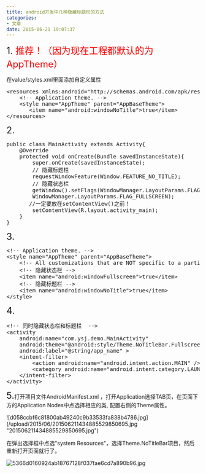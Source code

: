 ```yaml
---
title: android开发中几种隐藏标题栏的方法
categories:
- 文章
date: 2015-06-21 19:07:37
---
```

<!-- more -->
<div class="content-list-text">

<span style="font-size: 24px;"></span>

<span style="font-size: 24px;">1\. <span style="font-size: 24px; color: rgb(255, 0, 0);"><span style="font-size: 24px;">推荐</span>！</span><span style="font-size: 24px; color: rgb(255, 0, 0);">（因为现在工程都默认的为AppTheme）</span>
</span>

在value/styles.xml里面添加自定义属性
<pre class="brush:xml;toolbar:false">&lt;resources xmlns:android=&quot;http://schemas.android.com/apk/res/android&quot;&gt;
    &lt;!-- Application theme. --&gt;
    &lt;style name=&quot;AppTheme&quot; parent=&quot;AppBaseTheme&quot;&gt;
       &lt;item name=&quot;android:windowNoTitle&quot;&gt;true&lt;/item&gt;
&lt;/resources&gt;</pre></div><div class="content-list-media"><div class="content-list-image clearfix">

<span class="exp-album-enter-mask"></span>

<span style="font-size: 24px;">2.</span>
<pre class="brush:java;toolbar:false">public class MainActivity extends Activity{
    @Override
    protected void onCreate(Bundle savedInstanceState){
        super.onCreate(savedInstanceState);
        // 隐藏标题栏
        requestWindowFeature(Window.FEATURE_NO_TITLE);
        // 隐藏状态栏
        getWindow().setFlags(WindowManager.LayoutParams.FLAG_FULLSCREEN,
        WindowManager.LayoutParams.FLAG_FULLSCREEN);
       //一定要放在setContentView()之前！
        setContentView(R.layout.activity_main);
    }
}</pre>

<span style="font-size: 24px;">3.</span>

<pre class="brush:xml;toolbar:false">&lt;!-- Application theme. --&gt;
&lt;style name=&quot;AppTheme&quot; parent=&quot;AppBaseTheme&quot;&gt;
    &lt;!-- All customizations that are NOT specific to a particular API-level can go here. --&gt;
    &lt;!-- 隐藏状态栏 --&gt;
    &lt;item name=&quot;android:windowFullscreen&quot;&gt;true&lt;/item&gt;
    &lt;!-- 隐藏标题栏 --&gt;
    &lt;item name=&quot;android:windowNoTitle&quot;&gt;true&lt;/item&gt;
&lt;/style&gt;</pre>

<span class="exp-album-enter-mask"></span><span style="font-size: 24px;">4.</span>

</div></div><pre class="brush:xml;toolbar:false">&lt;!-- 同时隐藏状态栏和标题栏  --&gt;
&lt;activity
    android:name=&quot;com.ysj.demo.MainActivity&quot;
    android:theme=&quot;@android:style/Theme.NoTitleBar.Fullscreen&quot;
    android:label=&quot;@string/app_name&quot; &gt;
    &lt;intent-filter&gt;
        &lt;action android:name=&quot;android.intent.action.MAIN&quot; /&gt;
        &lt;category android:name=&quot;android.intent.category.LAUNCHER&quot; /&gt;
    &lt;/intent-filter&gt;
&lt;/activity&gt;</pre>

<span style="font-size: 24px;">5.</span>打开项目文件AndroidManifest.xml ，打开Application选择TAB页，在页面下方的Application Nodes中点选择相应的类,   配置右侧的Theme属性。
<div class="content-list-media"><div class="content-list-image clearfix">![d058ccbf6c81800ab49240c9b33533fa838b4786.jpg](/upload/2015/06/201506211434885529850695.jpg "201506211434885529850695.jpg")<span class="exp-album-enter-mask"></span></div></div><div class="content-list-text">

在弹出选择框中点选&quot;system Resources&quot;，选择Theme.NoTitleBar项目，然后重新打开页面就行了。
</div>

![5366d0160924ab18767128f037fae6cd7a890b96.jpg](/upload/2015/06/201506211434885550436342.jpg "201506211434885550436342.jpg")